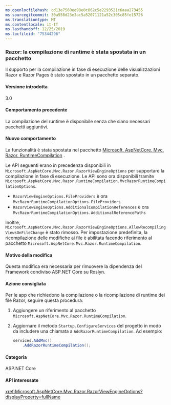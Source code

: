 ```yaml
---
ms.openlocfilehash: cd13e7560ee98e0c862c5e2293521c6aaa273455
ms.sourcegitcommit: 30a558d23e3ac5a52071121a52c305c85fe15726
ms.translationtype: MT
ms.contentlocale: it-IT
ms.lasthandoff: 12/25/2019
ms.locfileid: "75344296"
---
```

### <a name="razor-runtime-compilation-moved-to-a-package"></a>Razor: la compilazione di runtime è stata spostata in un pacchetto

Il supporto per la compilazione in fase di esecuzione delle visualizzazioni Razor e Razor Pages è stato spostato in un pacchetto separato.

#### <a name="version-introduced"></a>Versione introdotta

3.0

#### <a name="old-behavior"></a>Comportamento precedente

La compilazione del runtime è disponibile senza che siano necessari pacchetti aggiuntivi.

#### <a name="new-behavior"></a>Nuovo comportamento

La funzionalità è stata spostata nel pacchetto [Microsoft. AspNetCore. Mvc. Razor. RuntimeCompilation](https://www.nuget.org/packages/Microsoft.AspNetCore.Mvc.Razor.RuntimeCompilation/) .

Le API seguenti erano in precedenza disponibili in `Microsoft.AspNetCore.Mvc.Razor.RazorViewEngineOptions` per supportare la compilazione in fase di esecuzione. Le API sono ora disponibili tramite `Microsoft.AspNetCore.Mvc.Razor.RuntimeCompilation.MvcRazorRuntimeCompilationOptions`.

- `RazorViewEngineOptions.FileProviders` è ora `MvcRazorRuntimeCompilationOptions.FileProviders`
- `RazorViewEngineOptions.AdditionalCompilationReferences` è ora `MvcRazorRuntimeCompilationOptions.AdditionalReferencePaths`

Inoltre, `Microsoft.AspNetCore.Mvc.Razor.RazorViewEngineOptions.AllowRecompilingViewsOnFileChange` è stato rimosso. Per impostazione predefinita, la ricompilazione delle modifiche ai file è abilitata facendo riferimento al pacchetto `Microsoft.AspNetCore.Mvc.Razor.RuntimeCompilation`.

#### <a name="reason-for-change"></a>Motivo della modifica

Questa modifica era necessaria per rimuovere la dipendenza del Framework condiviso ASP.NET Core su Roslyn.

#### <a name="recommended-action"></a>Azione consigliata

Per le app che richiedono la compilazione o la ricompilazione di runtime dei file Razor, seguire questa procedura:

1. Aggiungere un riferimento al pacchetto `Microsoft.AspNetCore.Mvc.Razor.RuntimeCompilation`.
1. Aggiornare il metodo `Startup.ConfigureServices` del progetto in modo da includere una chiamata a `AddRazorRuntimeCompilation`. Ad esempio:

    ```csharp
    services.AddMvc()
        .AddRazorRuntimeCompilation();
    ```

#### <a name="category"></a>Categoria

ASP.NET Core

#### <a name="affected-apis"></a>API interessate

<xref:Microsoft.AspNetCore.Mvc.Razor.RazorViewEngineOptions?displayProperty=fullName>

<!--

#### Affected APIs

`T:Microsoft.AspNetCore.Mvc.Razor.RazorViewEngineOptions`

-->
